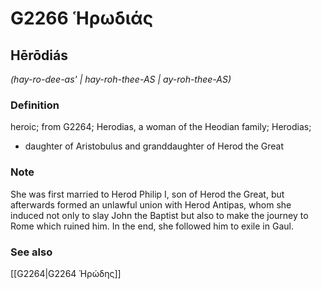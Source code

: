 # G2266 Ἡρωδιάς

## Hērōdiás

_(hay-ro-dee-as' | hay-roh-thee-AS | ay-roh-thee-AS)_

### Definition

heroic; from G2264; Herodias, a woman of the Heodian family; Herodias; 

- daughter of Aristobulus and granddaughter of Herod the Great

### Note

She was first married to Herod Philip I, son of Herod the Great, but afterwards formed an unlawful union with Herod Antipas, whom she induced not only to slay John the Baptist but also to make the journey to Rome which ruined him. In the end, she followed him to exile in Gaul.

### See also

[[G2264|G2264 Ἡρώδης]]
